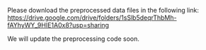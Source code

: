 Please download the preprocessed data files in the following link:
https://drive.google.com/drive/folders/1sSlb5deqrThbMh-fAYhyWY_9HIE1A0x8?usp=sharing

We will update the preprocessing code soon.
